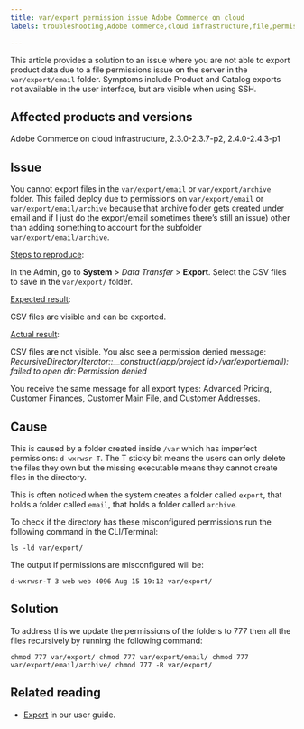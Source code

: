 ```yaml
---
title: var/export permission issue Adobe Commerce on cloud
labels: troubleshooting,Adobe Commerce,cloud infrastructure,file,permissions,2.3.0,2.3.1,2.3.2,2.3.3,2.3.2-p2,2.3.4,2.3.3-p1,2.3.5,2.3.4-p2,2.3.5-p1,2.3.5-p2,2.3.6,2.3.6-p1,2.3.7,2.3.7-p1,2.3.7-p2,2.3,2.4.0,2.4.0-p1,2.4.1,2.4.1-p1,2.4.2,2.4.2-p1,2.4.2-p2,2.4.3,2.4.3-p1

---
```


This article provides a solution to an issue where you are not able to export product data due to a file permissions issue on the server in the `var/export/email` folder. Symptoms include Product and Catalog exports not available in the user interface, but are visible when using SSH.

## Affected products and versions

Adobe Commerce on cloud infrastructure, 2.3.0-2.3.7-p2, 2.4.0-2.4.3-p1

## Issue
You cannot export files in the `var/export/email` or `var/export/archive` folder.
This failed deploy due to permissions on `var/export/email` or `var/export/email/archive` because that archive folder gets created under email and if I just do the export/email sometimes there’s still an issue) other than adding something to account for the subfolder `var/export/email/archive`.

<ins>Steps to reproduce</ins>:

In the Admin, go to **System** > *Data Transfer* > **Export**.
Select the CSV files to save in the `var/export/` folder.

<ins>Expected result</ins>:

CSV files are visible and can be exported.

<ins>Actual result</ins>:

CSV files are not visible. You also see a permission denied message: *RecursiveDirectoryIterator::__construct(/app/project id>/var/export/email): failed to open dir: Permission denied*

You receive the same message for all export types: Advanced Pricing, Customer Finances, Customer Main File, and Customer Addresses.

## Cause

This is caused by a folder created inside `/var` which has imperfect permissions: `d-wxrwsr-T`. The T sticky bit means the users can only delete the files they own but the missing executable means they cannot create files in the directory.

This is often noticed when the system creates a folder called `export`, that holds a folder called `email`, that holds a folder called `archive`.

 To check if the directory has these misconfigured permissions run the following command in the CLI/Terminal:

`ls -ld var/export/`

The output if permissions are misconfigured will be:

`d-wxrwsr-T 3 web web 4096 Aug 15 19:12 var/export/`


## Solution

To address this we update the permissions of the folders to 777 then all the files recursively by running the following command:

`chmod 777 var/export/
 chmod 777 var/export/email/
 chmod 777 var/export/email/archive/
 chmod 777 -R var/export/`

## Related reading

* [Export](https://docs.magento.com/user-guide/system/data-export.html) in our user guide.
